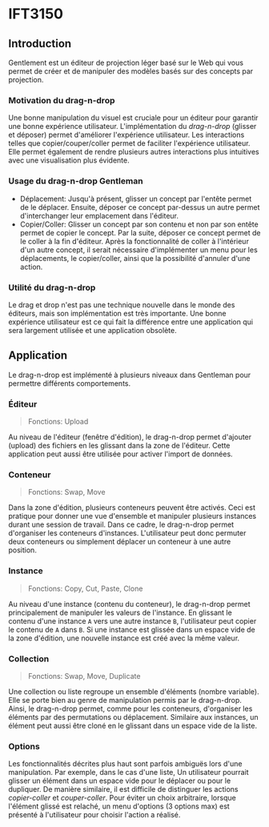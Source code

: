 # IFT3150

## Introduction

Gentlement est un éditeur de projection léger basé sur le Web qui vous permet de créer et de manipuler des modèles basés sur des concepts par projection.

### Motivation du drag-n-drop

Une bonne manipulation du visuel est cruciale pour un éditeur pour garantir une bonne expérience utilisateur. L'implémentation du *drag-n-drop* (glisser et déposer) permet d'améliorer l'expérience utilisateur.
Les interactions telles que copier/couper/coller permet de faciliter l'expérience utilisateur.
Elle permet également de rendre plusieurs autres interactions plus intuitives avec une visualisation plus évidente.

### Usage du drag-n-drop Gentleman

- Déplacement: Jusqu'à présent, glisser un concept par l'entête permet de le déplacer. Ensuite, déposer ce concept par-dessus un autre permet d'interchanger leur emplacement dans l'éditeur.
- Copier/Coller: Glisser un concept par son contenu et non par son entête permet de copier le concept. Par la suite, déposer ce concept permet de le coller à la fin d'éditeur. Après la fonctionnalité de coller à l'intérieur d'un autre concept, il serait nécessaire d'implémenter un menu pour les déplacements, le copier/coller, ainsi que la possibilité d'annuler d'une action.

### Utilité du drag-n-drop

Le drag et drop n'est pas une technique nouvelle dans le monde des éditeurs, mais son implémentation est très importante.
Une bonne expérience utilisateur est ce qui fait la différence entre une application qui sera largement utilisée et une application obsolète.

## Application

Le drag-n-drop est implémenté à plusieurs niveaux dans Gentleman pour permettre différents comportements.

### Éditeur

> Fonctions: Upload

Au niveau de l'éditeur (fenêtre d'édition), le drag-n-drop permet d'ajouter (upload) des fichiers en les glissant dans la zone de l'éditeur. Cette application peut aussi être utilisée pour activer l'import de données.

### Conteneur

> Fonctions: Swap, Move

Dans la zone d'édition, plusieurs conteneurs peuvent être activés. Ceci est pratique pour donner une vue d'ensemble et manipuler plusieurs instances durant une session de travail. Dans ce cadre, le drag-n-drop permet d'organiser les conteneurs d'instances. L'utilisateur peut donc permuter deux conteneurs ou simplement déplacer un conteneur à une autre position.

### Instance

> Fonctions: Copy, Cut, Paste, Clone

Au niveau d'une instance (contenu du conteneur), le drag-n-drop permet principalement de manipuler les valeurs de l'instance. En glissant le contenu d'une instance `A` vers une autre instance `B`, l'utilisateur peut copier le contenu de `A` dans `B`. Si une instance est glissée dans un espace vide de la zone d'édition, une nouvelle instance est créé avec la même valeur.

### Collection

> Fonctions: Swap, Move, Duplicate

Une collection ou liste regroupe un ensemble d'éléments (nombre variable). Elle se porte bien au genre de manipulation permis par le drag-n-drop. Ainsi, le drag-n-drop permet, comme pour les conteneurs, d'organiser les éléments par des permutations ou déplacement. Similaire aux instances, un élément peut aussi être cloné en le glissant dans un espace vide de la liste.

### Options

Les fonctionnalités décrites plus haut sont parfois ambiguës lors d'une manipulation. Par exemple, dans le cas d'une liste, Un utilisateur pourrait glisser un élément dans un espace vide pour le déplacer ou pour le dupliquer. De manière similaire, il est difficile de distinguer les actions *copier-coller* et *couper-coller*. Pour éviter un choix arbitraire, lorsque l'élément glissé est relaché, un menu d'options (3 options max) est présenté à l'utilisateur pour choisir l'action a réalisé.
